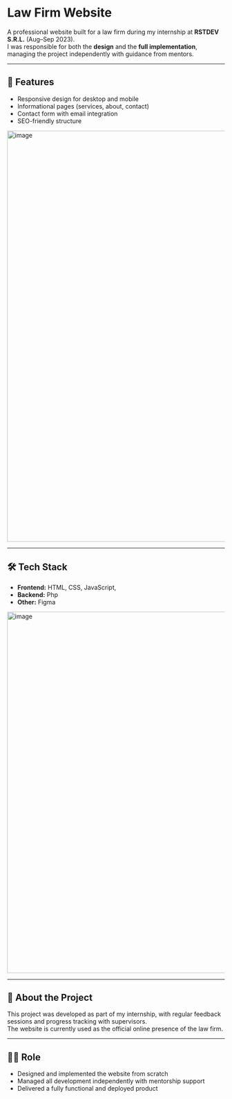 # Law Firm Website  

A professional website built for a law firm during my internship at **RSTDEV S.R.L.** (Aug–Sep 2023).  
I was responsible for both the **design** and the **full implementation**, managing the project independently with guidance from mentors.  

---

## 🚀 Features  
- Responsive design for desktop and mobile  
- Informational pages (services, about, contact)  
- Contact form with email integration  
- SEO-friendly structure
<img width="1900" height="951" alt="image" src="https://github.com/user-attachments/assets/007d519d-bd8c-4996-ae8a-087f1689b6c3" />

---

## 🛠️ Tech Stack  
- **Frontend:** HTML, CSS, JavaScript, 
- **Backend:** Php
- **Other:** Figma
<img width="1401" height="836" alt="image" src="https://github.com/user-attachments/assets/52d0fb8e-c5db-48d8-90db-616db0166daf" />


---

## 📖 About the Project  
This project was developed as part of my internship, with regular feedback sessions and progress tracking with supervisors.  
The website is currently used as the official online presence of the law firm.  

---

## 👨‍💻 Role  
- Designed and implemented the website from scratch  
- Managed all development independently with mentorship support  
- Delivered a fully functional and deployed product  


